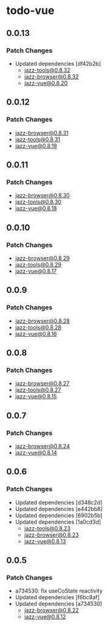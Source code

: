 # todo-vue

## 0.0.13

### Patch Changes

- Updated dependencies [df42b2b]
  - jazz-tools@0.8.32
  - jazz-browser@0.8.32
  - jazz-vue@0.8.20

## 0.0.12

### Patch Changes

- jazz-browser@0.8.31
- jazz-tools@0.8.31
- jazz-vue@0.8.19

## 0.0.11

### Patch Changes

- jazz-browser@0.8.30
- jazz-tools@0.8.30
- jazz-vue@0.8.18

## 0.0.10

### Patch Changes

- jazz-browser@0.8.29
- jazz-tools@0.8.29
- jazz-vue@0.8.17

## 0.0.9

### Patch Changes

- jazz-browser@0.8.28
- jazz-tools@0.8.28
- jazz-vue@0.8.16

## 0.0.8

### Patch Changes

- jazz-browser@0.8.27
- jazz-tools@0.8.27
- jazz-vue@0.8.15

## 0.0.7

### Patch Changes

- jazz-browser@0.8.24
- jazz-vue@0.8.14

## 0.0.6

### Patch Changes

- Updated dependencies [d348c2d]
- Updated dependencies [e442bb8]
- Updated dependencies [6902b5b]
- Updated dependencies [1a0cd3d]
  - jazz-tools@0.8.23
  - jazz-browser@0.8.23
  - jazz-vue@0.8.13

## 0.0.5

### Patch Changes

- a734530: fix useCoState reactivity
- Updated dependencies [f6bc8af]
- Updated dependencies [a734530]
  - jazz-browser@0.8.22
  - jazz-vue@0.8.12
